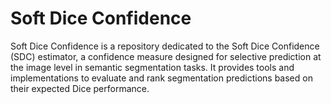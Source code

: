 # Soft Dice Confidence
Soft Dice Confidence is a repository dedicated to the Soft Dice Confidence (SDC) estimator, a confidence measure designed for selective prediction at the image level in semantic segmentation tasks. It provides tools and implementations to evaluate and rank segmentation predictions based on their expected Dice performance.
